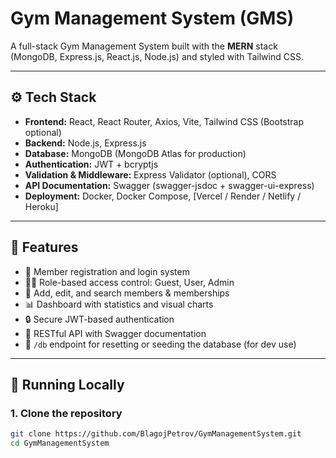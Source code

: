 # Gym Management System (GMS)

A full-stack Gym Management System built with the **MERN** stack (MongoDB, Express.js, React.js, Node.js) and styled with Tailwind CSS.

---

## ⚙️ Tech Stack

- **Frontend:** React, React Router, Axios, Vite, Tailwind CSS (Bootstrap optional)  
- **Backend:** Node.js, Express.js  
- **Database:** MongoDB (MongoDB Atlas for production)  
- **Authentication:** JWT + bcryptjs  
- **Validation & Middleware:** Express Validator (optional), CORS  
- **API Documentation:** Swagger (swagger-jsdoc + swagger-ui-express)  
- **Deployment:** Docker, Docker Compose, [Vercel / Render / Netlify / Heroku]  

---

## 🧪 Features

- 👥 Member registration and login system  
- 🧑‍💼 Role-based access control: Guest, User, Admin  
- 📝 Add, edit, and search members & memberships  
- 📊 Dashboard with statistics and visual charts  
- 🔒 Secure JWT-based authentication  
- 📂 RESTful API with Swagger documentation  
- 🧹 `/db` endpoint for resetting or seeding the database (for dev use)  

---

## 🐳 Running Locally

### 1. Clone the repository

```bash
git clone https://github.com/BlagojPetrov/GymManagementSystem.git
cd GymManagementSystem

